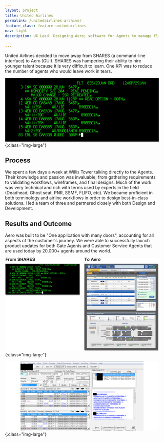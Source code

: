```yaml
---
layout: project
title: United Airlines
permalink: /unitedairlines-archive/
feature_class: feature-unitedairlines
nav: light
description: UX Lead. Designing Aero; software for Agents to manage flights and passenger information around the world.

---
```


United Airlines decided to move away from SHARES (a command-line interface) to Aero (GUI). SHARES was hampering their ability to hire younger talent because it is very difficult to learn. One KPI was to reduce the number of agents who would leave work in tears.

![SHARES interface](/assets/images/projects/unitedairlines-shares.jpg){:class="img-large"}

## Process
We spent a few days a week at Willis Tower talking directly to the Agents. Their knowledge and passion was invaluable; from gathering requirements to validating workflows, wireframes, and final designs.
Much of the work was very technical and rich with terms used by experts in the field (Deadhead, Ghost seat, PNR, SSMF, FLIFO, etc). We became proficient in both terminology and airline workflows in order to design best-in-class solutions. I led a team of three and partnered closely with both Design and Development.

## Results and Outcome
Aero was built to be "One application with many doors", accounting for all aspects of the customer's journey. We were able to successfully launch product updates for both Gate Agents and Customer Service Agents that are used today by 20,000+ agents around the world.

![Aero](/assets/images/projects/united-aero.jpg){:class="img-large"}

![EZR](/assets/images/projects/united-ezr.jpg){:class="img-large"}
